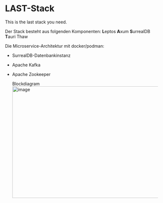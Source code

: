 # LAST-Stack
This is the last stack you need.

Der Stack besteht aus folgenden Komponenten:
**L**eptos
**A**xum
**S**urrealDB
**T**auri
Thaw

Die Microservice-Architektur mit docker/podman:
- SurrealDB-Datenbankinstanz
- Apache Kafka
- Apache Zookeeper

  Blockdiagram
  <img width="1568" height="367" alt="image" src="https://github.com/user-attachments/assets/f9fcac30-d06c-4e27-be3b-f35c55702a5f" />
